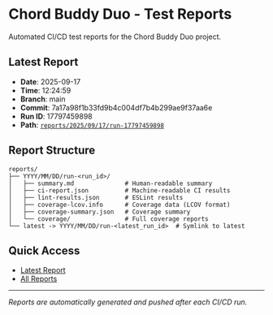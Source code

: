 # Chord Buddy Duo - Test Reports

Automated CI/CD test reports for the Chord Buddy Duo project.

## Latest Report
- **Date**: 2025-09-17
- **Time**: 12:24:59
- **Branch**: main
- **Commit**: 7a17a98f1b33fd9b4c004df7b4b299ae9f37aa6e
- **Run ID**: 17797459898
- **Path**: [`reports/2025/09/17/run-17797459898`](reports/2025/09/17/run-17797459898/)

## Report Structure
```
reports/
├── YYYY/MM/DD/run-<run_id>/
│   ├── summary.md              # Human-readable summary
│   ├── ci-report.json          # Machine-readable CI results  
│   ├── lint-results.json       # ESLint results
│   ├── coverage-lcov.info      # Coverage data (LCOV format)
│   ├── coverage-summary.json   # Coverage summary
│   └── coverage/               # Full coverage reports
└── latest -> YYYY/MM/DD/run-<latest_run_id>  # Symlink to latest
```

## Quick Access
- [Latest Report](reports/latest/)
- [All Reports](reports/)

---
*Reports are automatically generated and pushed after each CI/CD run.*
